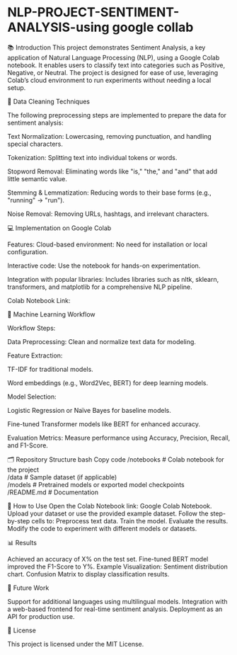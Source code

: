 # NLP-PROJECT-SENTIMENT-ANALYSIS-using google collab


📚 Introduction
This project demonstrates Sentiment Analysis, a key application of Natural Language Processing (NLP), using a Google Colab notebook. It enables users to classify text into categories such as Positive, Negative, or Neutral. The project is designed for ease of use, leveraging Colab’s cloud environment to run experiments without needing a local setup.


🧹 Data Cleaning Techniques

The following preprocessing steps are implemented to prepare the data for sentiment analysis:

Text Normalization: Lowercasing, removing punctuation, and handling special characters.

Tokenization: Splitting text into individual tokens or words.

Stopword Removal: Eliminating words like "is," "the," and "and" that add little semantic value.

Stemming & Lemmatization: Reducing words to their base forms (e.g., "running" → "run").

Noise Removal: Removing URLs, hashtags, and irrelevant characters.


💻 Implementation on Google Colab

Features:
Cloud-based environment: No need for installation or local configuration.

Interactive code: Use the notebook for hands-on experimentation.

Integration with popular libraries: Includes libraries such as nltk, sklearn, transformers, and matplotlib for a comprehensive NLP pipeline.

Colab Notebook Link:


🧠 Machine Learning Workflow

Workflow Steps:

Data Preprocessing: Clean and normalize text data for modeling.

Feature Extraction:

TF-IDF for traditional models.

Word embeddings (e.g., Word2Vec, BERT) for deep learning models.

Model Selection:

Logistic Regression or Naïve Bayes for baseline models.

Fine-tuned Transformer models like BERT for enhanced accuracy.

Evaluation Metrics: Measure performance using Accuracy, Precision, Recall, and F1-Score.

🗂 Repository Structure
bash
Copy code
/notebooks    # Colab notebook for the project  
/data         # Sample dataset (if applicable)  
/models       # Pretrained models or exported model checkpoints  
/README.md    # Documentation  

🚀 How to Use
Open the Colab Notebook link: Google Colab Notebook.
Upload your dataset or use the provided example dataset.
Follow the step-by-step cells to:
Preprocess text data.
Train the model.
Evaluate the results.
Modify the code to experiment with different models or datasets.

📊 Results

Achieved an accuracy of X% on the test set.
Fine-tuned BERT model improved the F1-Score to Y%.
Example Visualization:
Sentiment distribution chart.
Confusion Matrix to display classification results.

🔮 Future Work

Support for additional languages using multilingual models.
Integration with a web-based frontend for real-time sentiment analysis.
Deployment as an API for production use.

📝 License

This project is licensed under the MIT License.
